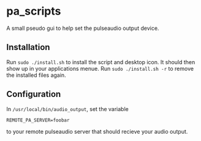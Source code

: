 # pa_scripts
A small pseudo gui to help set the pulseaudio output device.

## Installation
Run `sudo ./install.sh` to install the script and desktop icon. 
It should then show up in your applications menue.
Run `sudo ./install.sh -r` to remove the installed files again.

## Configuration
In `/usr/local/bin/audio_output`, set the variable 

    REMOTE_PA_SERVER=foobar

to your remote
pulseaudio server that should recieve your audio output.


